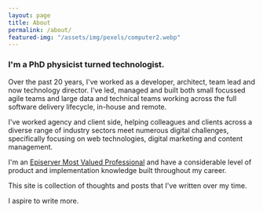 ```yaml
---
layout: page
title: About
permalink: /about/
featured-img: "/assets/img/pexels/computer2.webp"
---
```


### I'm a PhD physicist turned technologist. 

Over the past 20 years, I've worked as a developer, architect, team lead and now technology director. I've led, managed and built both small focussed agile teams and large data and technical teams working across the full software delivery lifecycle, in-house and remote.

I've worked agency and client side, helping colleagues and clients across a diverse range of industry sectors meet numerous digital challenges, specifically focusing on web technologies, digital marketing and content management.

I'm an [Episerver Most Valued Professional](https://world.episerver.com/emvp/#emvps) and have a considerable level of product and implementation knowledge built throughout my career.

This site is collection of thoughts and posts that I've written over my  time.

I aspire to write more.